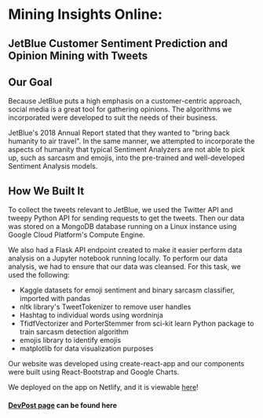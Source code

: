 # Mining Insights Online:
## JetBlue Customer Sentiment Prediction and Opinion Mining with Tweets

## Our Goal
Because JetBlue puts a high emphasis on a customer-centric approach, social media is a great tool for gathering opinions. The algorithms we incorporated were developed to suit the needs of their business.

JetBlue's 2018 Annual Report stated that they wanted to "bring back humanity to air travel". In the same manner, we attempted to incorporate the aspects of humanity that typical Sentiment Analyzers are not able to pick up, such as sarcasm and emojis, into the pre-trained and well-developed Sentiment Analysis models.

## How We Built It
To collect the tweets relevant to JetBlue, we used the Twitter API and tweepy Python API for sending requests to get the tweets. Then our data was stored on a MongoDB database running on a Linux instance using Google Cloud Platform's Compute Engine.

We also had a Flask API endpoint created to make it easier perform data analysis on a Jupyter notebook running locally. To perform our data analysis, we had to ensure that our data was cleansed. For this task, we used the following:
* Kaggle datasets for emoji sentiment and binary sarcasm classifier, imported with pandas
* nltk library's TweetTokenizer to remove user handles
* Hashtag to individual words using wordninja
* TfidfVectorizer and PorterStemmer from sci-kit learn Python package to train sarcasm detection algorithm
* emojis library to identify emojis
* matplotlib for data visualization purposes

Our website was developed using create-react-app and our components were built using React-Bootstrap and Google Charts.

We deployed on the app on Netlify, and it is viewable [here](http://mininginsights.online)!

#### [DevPost page](https://devpost.com/software/mininginsights-online-for-jetblue) can be found here
